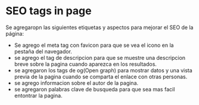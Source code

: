 # SEO tags in page

Se agregaropn las siguientes etiquetas y aspectos para mejorar el SEO de la página:

-   Se agrego el meta tag con favicon para que se vea el icono en la pestaña del navegador.
-   se agrego el tag de descripcion para que se muestre una descripcion breve sobre la pagina cuando aparezca en los resultados.
-   se agregaron los tags de og(Open graph) para mostrar datos y una vista previa de la pagina cuando se comparta el enlace con otras personas.
-   se agrego informacion sobre el autor de la pagina.
-   se agregaron palabras clave de busqueda para que sea mas facil entontrar la pagina.
